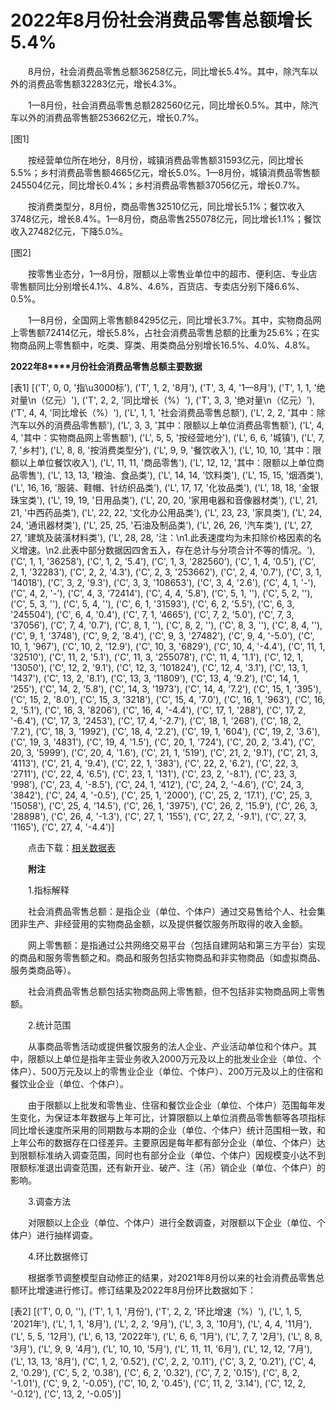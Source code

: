 # 2022年8月份社会消费品零售总额增长5.4%

　　8月份，社会消费品零售总额36258亿元，同比增长5.4%。其中，除汽车以外的消费品零售额32283亿元，增长4.3%。

　　1—8月份，社会消费品零售总额282560亿元，同比增长0.5%。其中，除汽车以外的消费品零售额253662亿元，增长0.7%。

[图1]

　　按经营单位所在地分，8月份，城镇消费品零售额31593亿元，同比增长5.5%；乡村消费品零售额4665亿元，增长5.0%。1—8月份，城镇消费品零售额245504亿元，同比增长0.4%；乡村消费品零售额37056亿元，增长0.7%。

　　按消费类型分，8月份，商品零售32510亿元，同比增长5.1%；餐饮收入3748亿元，增长8.4%。1—8月份，商品零售255078亿元，同比增长1.1%；餐饮收入27482亿元，下降5.0%。

[图2]

　　按零售业态分，1—8月份，限额以上零售业单位中的超市、便利店、专业店零售额同比分别增长4.1%、4.8%、4.6%，百货店、专卖店分别下降6.6%、0.5%。

　　1—8月份，全国网上零售额84295亿元，同比增长3.7%。其中，实物商品网上零售额72414亿元，增长5.8%，占社会消费品零售总额的比重为25.6%；在实物商品网上零售额中，吃类、穿类、用类商品分别增长16.5%、4.0%、4.8%。

**2022****年****8****月份社会消费品零售总额主要数据**

[表1]
[('T', 0, 0, '指\u3000标'), ('T', 1, 2, '8月'), ('T', 3, 4, '1—8月'), ('T', 1, 1, '绝对量\n（亿元）'), ('T', 2, 2, '同比增长（%）'), ('T', 3, 3, '绝对量\n（亿元）'), ('T', 4, 4, '同比增长（%）'), ('L', 1, 1, '社会消费品零售总额'), ('L', 2, 2, '其中：除汽车以外的消费品零售额'), ('L', 3, 3, '其中：限额以上单位消费品零售额'), ('L', 4, 4, '其中：实物商品网上零售额'), ('L', 5, 5, '按经营地分'), ('L', 6, 6, '城镇'), ('L', 7, 7, '乡村'), ('L', 8, 8, '按消费类型分'), ('L', 9, 9, '餐饮收入'), ('L', 10, 10, '其中：限额以上单位餐饮收入'), ('L', 11, 11, '商品零售'), ('L', 12, 12, '其中：限额以上单位商品零售'), ('L', 13, 13, '粮油、食品类'), ('L', 14, 14, '饮料类'), ('L', 15, 15, '烟酒类'), ('L', 16, 16, '服装、鞋帽、针纺织品类'), ('L', 17, 17, '化妆品类'), ('L', 18, 18, '金银珠宝类'), ('L', 19, 19, '日用品类'), ('L', 20, 20, '家用电器和音像器材类'), ('L', 21, 21, '中西药品类'), ('L', 22, 22, '文化办公用品类'), ('L', 23, 23, '家具类'), ('L', 24, 24, '通讯器材类'), ('L', 25, 25, '石油及制品类'), ('L', 26, 26, '汽车类'), ('L', 27, 27, '建筑及装潢材料类'), ('L', 28, 28, '注：\n1.此表速度均为未扣除价格因素的名义增速。\n2.此表中部分数据因四舍五入，存在总计与分项合计不等的情况。'), ('C', 1, 1, '36258'), ('C', 1, 2, '5.4'), ('C', 1, 3, '282560'), ('C', 1, 4, '0.5'), ('C', 2, 1, '32283'), ('C', 2, 2, '4.3'), ('C', 2, 3, '253662'), ('C', 2, 4, '0.7'), ('C', 3, 1, '14018'), ('C', 3, 2, '9.3'), ('C', 3, 3, '108653'), ('C', 3, 4, '2.6'), ('C', 4, 1, '-'), ('C', 4, 2, '-'), ('C', 4, 3, '72414'), ('C', 4, 4, '5.8'), ('C', 5, 1, ''), ('C', 5, 2, ''), ('C', 5, 3, ''), ('C', 5, 4, ''), ('C', 6, 1, '31593'), ('C', 6, 2, '5.5'), ('C', 6, 3, '245504'), ('C', 6, 4, '0.4'), ('C', 7, 1, '4665'), ('C', 7, 2, '5.0'), ('C', 7, 3, '37056'), ('C', 7, 4, '0.7'), ('C', 8, 1, ''), ('C', 8, 2, ''), ('C', 8, 3, ''), ('C', 8, 4, ''), ('C', 9, 1, '3748'), ('C', 9, 2, '8.4'), ('C', 9, 3, '27482'), ('C', 9, 4, '-5.0'), ('C', 10, 1, '967'), ('C', 10, 2, '12.9'), ('C', 10, 3, '6829'), ('C', 10, 4, '-4.4'), ('C', 11, 1, '32510'), ('C', 11, 2, '5.1'), ('C', 11, 3, '255078'), ('C', 11, 4, '1.1'), ('C', 12, 1, '13050'), ('C', 12, 2, '9.1'), ('C', 12, 3, '101824'), ('C', 12, 4, '3.1'), ('C', 13, 1, '1437'), ('C', 13, 2, '8.1'), ('C', 13, 3, '11809'), ('C', 13, 4, '9.2'), ('C', 14, 1, '255'), ('C', 14, 2, '5.8'), ('C', 14, 3, '1973'), ('C', 14, 4, '7.2'), ('C', 15, 1, '395'), ('C', 15, 2, '8.0'), ('C', 15, 3, '3218'), ('C', 15, 4, '7.0'), ('C', 16, 1, '963'), ('C', 16, 2, '5.1'), ('C', 16, 3, '8206'), ('C', 16, 4, '-4.4'), ('C', 17, 1, '288'), ('C', 17, 2, '-6.4'), ('C', 17, 3, '2453'), ('C', 17, 4, '-2.7'), ('C', 18, 1, '268'), ('C', 18, 2, '7.2'), ('C', 18, 3, '1992'), ('C', 18, 4, '2.2'), ('C', 19, 1, '604'), ('C', 19, 2, '3.6'), ('C', 19, 3, '4831'), ('C', 19, 4, '1.5'), ('C', 20, 1, '724'), ('C', 20, 2, '3.4'), ('C', 20, 3, '5999'), ('C', 20, 4, '1.6'), ('C', 21, 1, '519'), ('C', 21, 2, '9.1'), ('C', 21, 3, '4113'), ('C', 21, 4, '9.4'), ('C', 22, 1, '383'), ('C', 22, 2, '6.2'), ('C', 22, 3, '2711'), ('C', 22, 4, '6.5'), ('C', 23, 1, '131'), ('C', 23, 2, '-8.1'), ('C', 23, 3, '998'), ('C', 23, 4, '-8.5'), ('C', 24, 1, '412'), ('C', 24, 2, '-4.6'), ('C', 24, 3, '3842'), ('C', 24, 4, '-0.5'), ('C', 25, 1, '2000'), ('C', 25, 2, '17.1'), ('C', 25, 3, '15058'), ('C', 25, 4, '14.5'), ('C', 26, 1, '3975'), ('C', 26, 2, '15.9'), ('C', 26, 3, '28898'), ('C', 26, 4, '-1.3'), ('C', 27, 1, '155'), ('C', 27, 2, '-9.1'), ('C', 27, 3, '1165'), ('C', 27, 4, '-4.4')]

　　点击下载：[相关数据表](http://www.stats.gov.cn/sj/zxfb/202302/W020230203609937350531.xls)

　　**附注**

　　1.指标解释

　　社会消费品零售总额：是指企业（单位、个体户）通过交易售给个人、社会集团非生产、非经营用的实物商品金额，以及提供餐饮服务所取得的收入金额。

　　网上零售额：是指通过公共网络交易平台（包括自建网站和第三方平台）实现的商品和服务零售额之和。商品和服务包括实物商品和非实物商品（如虚拟商品、服务类商品等）。

　　社会消费品零售总额包括实物商品网上零售额，但不包括非实物商品网上零售额。

　　2.统计范围

　　从事商品零售活动或提供餐饮服务的法人企业、产业活动单位和个体户。其中，限额以上单位是指年主营业务收入2000万元及以上的批发业企业（单位、个体户）、500万元及以上的零售业企业（单位、个体户）、200万元及以上的住宿和餐饮业企业（单位、个体户）。

　　由于限额以上批发和零售业、住宿和餐饮业企业（单位、个体户）范围每年发生变化，为保证本年数据与上年可比，计算限额以上单位消费品零售额等各项指标同比增长速度所采用的同期数与本期的企业（单位、个体户）统计范围相一致，和上年公布的数据存在口径差异。主要原因是每年都有部分企业（单位、个体户）达到限额标准纳入调查范围，同时也有部分企业（单位、个体户）因规模变小达不到限额标准退出调查范围，还有新开业、破产、注（吊）销企业（单位、个体户）的影响。

　　3.调查方法

　　对限额以上企业（单位、个体户）进行全数调查，对限额以下企业（单位、个体户）进行抽样调查。

　　4.环比数据修订

　　根据季节调整模型自动修正的结果，对2021年8月份以来的社会消费品零售总额环比增速进行修订。修订结果及2022年8月份环比数据如下：

[表2]
[('T', 0, 0, ''), ('T', 1, 1, '月份'), ('T', 2, 2, '环比增速（%）'), ('L', 1, 5, '2021年'), ('L', 1, 1, '8月'), ('L', 2, 2, '9月'), ('L', 3, 3, '10月'), ('L', 4, 4, '11月'), ('L', 5, 5, '12月'), ('L', 6, 13, '2022年'), ('L', 6, 6, '1月'), ('L', 7, 7, '2月'), ('L', 8, 8, '3月'), ('L', 9, 9, '4月'), ('L', 10, 10, '5月'), ('L', 11, 11, '6月'), ('L', 12, 12, '7月'), ('L', 13, 13, '8月'), ('C', 1, 2, '0.52'), ('C', 2, 2, '0.11'), ('C', 3, 2, '0.21'), ('C', 4, 2, '0.29'), ('C', 5, 2, '0.38'), ('C', 6, 2, '0.32'), ('C', 7, 2, '0.15'), ('C', 8, 2, '-1.01'), ('C', 9, 2, '-0.05'), ('C', 10, 2, '0.45'), ('C', 11, 2, '3.14'), ('C', 12, 2, '-0.12'), ('C', 13, 2, '-0.05')]